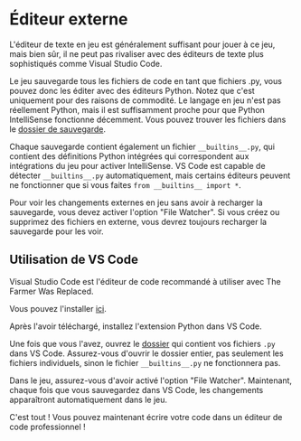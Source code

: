 # Éditeur externe
L'éditeur de texte en jeu est généralement suffisant pour jouer à ce jeu, mais bien sûr, il ne peut pas rivaliser avec des éditeurs de texte plus sophistiqués comme Visual Studio Code.

Le jeu sauvegarde tous les fichiers de code en tant que fichiers .py, vous pouvez donc les éditer avec des éditeurs Python.
Notez que c'est uniquement pour des raisons de commodité. Le langage en jeu n'est pas réellement Python, mais il est suffisamment proche pour que Python IntelliSense fonctionne décemment.
Vous pouvez trouver les fichiers dans le [dossier de sauvegarde](persistent_data_path/Saves).

Chaque sauvegarde contient également un fichier `__builtins__.py`, qui contient des définitions Python intégrées qui correspondent aux intégrations du jeu pour activer IntelliSense.
VS Code est capable de détecter `__builtins__.py` automatiquement, mais certains éditeurs peuvent ne fonctionner que si vous faites `from __builtins__ import *`.

Pour voir les changements externes en jeu sans avoir à recharger la sauvegarde, vous devez activer l'option "File Watcher". Si vous créez ou supprimez des fichiers en externe, vous devrez toujours recharger la sauvegarde pour les voir.

## Utilisation de VS Code
Visual Studio Code est l'éditeur de code recommandé à utiliser avec The Farmer Was Replaced.

Vous pouvez l'installer [ici](https://code.visualstudio.com/download).

Après l'avoir téléchargé, installez l'extension Python dans VS Code.

Une fois que vous l'avez, ouvrez le [dossier](persistent_data_path/Saves) qui contient vos fichiers `.py` dans VS Code. Assurez-vous d'ouvrir le dossier entier, pas seulement les fichiers individuels, sinon le fichier `__builtins__.py` ne fonctionnera pas.

Dans le jeu, assurez-vous d'avoir activé l'option "File Watcher". Maintenant, chaque fois que vous sauvegardez dans VS Code, les changements apparaîtront automatiquement dans le jeu.

C'est tout ! Vous pouvez maintenant écrire votre code dans un éditeur de code professionnel !